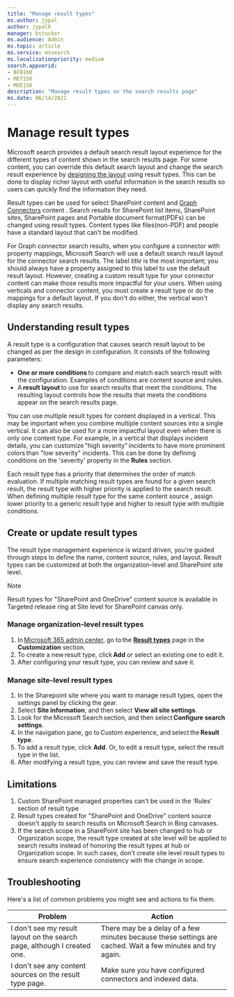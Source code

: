 ```yaml
---
title: "Manage result types"
ms.author: jypal
author: jypal6
manager: bstucker
ms.audience: Admin
ms.topic: article
ms.service: mssearch
ms.localizationpriority: medium
search.appverid:
- BFB160
- MET150
- MOE150
description: "Manage result types on the search results page"
ms.date: 06/14/2021
---
```


# Manage result types

Microsoft search provides a default search result layout experience for the different types of content shown in the search results page. For some content, you can override this default search layout and change the search result experience by [designing the layout](customize-results-layout.md) using result types. This can be done to display richer layout with useful information in the search results so users can quickly find the information they need.

Result types can be used for select SharePoint content and [Graph Connectors](connectors-overview.md) content . Search results for SharePoint list items, SharePoint sites, SharePoint pages and Portable document format(PDFs) can be changed using result types. Content types like files(non-PDF) and people have a standard layout that can't be modified.

For Graph connector search results, when you configure a connector with property mappings, Microsoft Search will use a default search result layout for the connector search results. The label *title* is the most important; you should always have a property assigned to this label to use the default result layout. However, creating a custom result type for your connector content can make those results more impactful for your users. When using verticals and connector content, you must create a result type or do the mappings for a default layout. If you don't do either, the vertical won't display any search results.


## Understanding result types

A result type is a configuration that causes search result layout to be changed as per the design in configuration. It consists of the following parameters:

- **One or more conditions** to compare and match each search result with the configuration. Examples of conditions are content source and rules.
- A **result layout** to use for search results that meet the conditions. The resulting layout controls how the results that meets the conditions appear on the search results page.

You can use multiple result types for content displayed in a vertical. This may be important when you combine multiple content sources into a single vertical. It can also be used for a more impactful layout even when there is only one content type. For example, in a vertical that displays incident details, you can customize "high severity" incidents to have more prominent colors than "low severity" incidents. This can be done by defining conditions on the 'severity' property in the **Rules** section.

Each result type has a priority that determines the order of match evaluation. If multiple matching result types are found for a given search result, the result type with higher priority is applied to the search result. When defining multiple result type for the same content source , assign lower priority to a generic result type and higher to result type with multiple conditions.

## Create or update result types

The result type management experience is wizard driven, you're guided through steps to define the name, content source, rules, and layout. Result types can be customized at both the organization-level and SharePoint site level.

> [!NOTE]
> Result types for "SharePoint and OneDrive" content source is available in Targeted release ring at Site level for SharePoint canvas only. 

### Manage organization-level result types

1. In [Microsoft 365 admin center](https://admin.microsoft.com/), go to the [**Result types**](https://admin.microsoft.com/Adminportal/Home#/MicrosoftSearch/resulttypes) page in the **Customization** section.
2. To create a new result type, click **Add** or select an existing one to edit it.
3. After configuring your result type, you can review and save it.

### Manage site-level result types

1. In the Sharepoint site where you want to manage result types, open the settings panel by clicking the gear.
2. Select **Site information**, and then select **View all site settings**.  
3. Look for the Microsoft Search section, and then select **Configure search settings**.
4. In the navigation pane, go to Custom experience, and select the **Result type**.
5. To add a result type, click **Add**. Or, to edit a result type, select the result type in the list.
6. After modifying a result type, you can review and save the result type.


## Limitations

1. Custom SharePoint managed properties can't be used in the ‘Rules’ section of result type  
2. Result types created for "SharePoint and OneDrive" content source doesn't apply to search results on Microsoft Search in Bing canvases. 
3. If the search scope in a SharePoint site has been changed to hub or Organization scope, the result type created at site level will be applied to search results instead of honoring the result types at hub or Organization scope. In such cases, don't create site level result types to ensure search experience consistency with the change in scope. 

## Troubleshooting

Here's a list of common problems you might see and actions to fix them.

|Problem  |Action  |
|---------|---------|
| I don't see my result layout on the search page, although I created one. | There may be a delay of a few minutes because these settings are cached. Wait a few minutes and try again.        |
| I don't see any content sources on the result type page. | Make sure you have configured connectors and indexed data.   |
